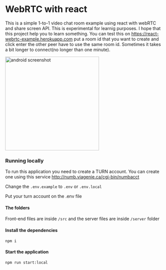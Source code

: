 # WebRTC with react

This is a simple 1-to-1 video chat room example using react with webRTC and share screen API. This is experimental for learnig purposes. I hope that this project help you to learn something. You can test this on https://react-webrtc-example.herokuapp.com put a room id that you want to create and click enter the other peer have to use the same room id. Sometimes it takes a bit longer to connect(no longer than one minute).

<img height="300" alt="android screenshot" src="https://github.com/diegogurgel/react-webrtc/blob/master/screenshot/android_screenshot.png">

### Running locally

To run this application you need to create a TURN account. You can create one using this service http://numb.viagenie.ca/cgi-bin/numbacct

Change the `.env.example` to `.env` or `.env.local`

Put your turn account on the .env file

#### The folders

Front-end files are inside `/src` and the server files are inside `/server` folder

#### Install the dependencies

```shell
npm i
```

#### Start the application

```shell
npm run start:local
```
